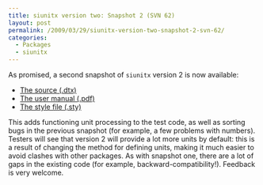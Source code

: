 ```yaml
---
title: siunitx version two: Snapshot 2 (SVN 62)
layout: post
permalink: /2009/03/29/siunitx-version-two-snapshot-2-svn-62/
categories:
  - Packages
  - siunitx
---
```

As promised, a second snapshot of `siunitx` version 2 is now available:

- [The source  (.dtx)](/wp-content/uploads/2009/03/siunitx.dtx)
- [The user manual (.pdf)](/wp-content/uploads/2009/03/siunitx.pdf)
- [The style file  (.sty)](/wp-content/uploads/2009/03/siunitx.sty)

This adds functioning unit processing to the test code, as well as sorting bugs in the previous snapshot (for example, a few problems with numbers). Testers will see that version 2 will provide a lot more units by default: this is a result of changing the method for defining units, making it much easier to avoid clashes with other packages. As with snapshot one, there are a lot of gaps in the existing code (for example, backward-compatibility!). Feedback is very welcome.
